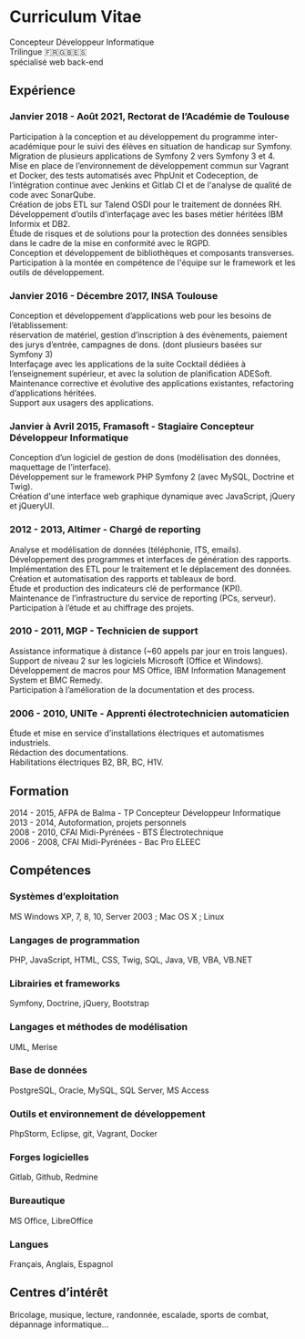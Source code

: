# Curriculum Vitae

Concepteur Développeur Informatique  
Trilingue 🇫🇷🇬🇧🇪🇸  
spécialisé web back-end  

## Expérience
### Janvier 2018 - Août 2021, Rectorat de l’Académie de Toulouse
Participation à la conception et au développement du programme inter-académique pour le suivi des élèves en situation de handicap sur Symfony.  
Migration de plusieurs applications de Symfony 2 vers Symfony 3 et 4.  
Mise en place de l’environnement de développement commun sur Vagrant et Docker, des tests automatisés avec PhpUnit et Codeception, de l’intégration continue avec Jenkins et Gitlab CI et de l'analyse de qualité de code avec SonarQube.  
Création de jobs ETL sur Talend OSDI pour le traitement de données RH.  
Développement d’outils d’interfaçage avec les bases métier héritées IBM Informix et DB2.  
Étude de risques et de solutions pour la protection des données sensibles dans le cadre de la mise en conformité avec le RGPD.  
Conception et développement de bibliothèques et composants transverses.  
Participation à la montée en compétence de l'équipe sur le framework et les outils de développement.  

### Janvier 2016 - Décembre 2017, INSA Toulouse
Conception et développement d’applications web pour les besoins de l’établissement:   
réservation de matériel, gestion d’inscription à des évènements, paiement des jurys d’entrée, campagnes de dons. (dont plusieurs basées sur Symfony 3)  
Interfaçage avec les applications de la suite Cocktail dédiées à l’enseignement supérieur, et avec la solution de planification ADESoft.  
Maintenance corrective et évolutive des applications existantes, refactoring d’applications héritées.  
Support aux usagers des applications.  

### Janvier à Avril 2015, Framasoft - Stagiaire Concepteur Développeur Informatique
Conception d’un logiciel de gestion de dons (modélisation des données, maquettage de l’interface).  
Développement sur le framework PHP Symfony 2 (avec MySQL, Doctrine et Twig).  
Création d'une interface web graphique dynamique avec JavaScript, jQuery et jQueryUI.  

### 2012 - 2013, Altimer - Chargé de reporting
Analyse et modélisation de données (téléphonie, ITS, emails).  
Développement des programmes et interfaces de génération des rapports.  
Implémentation des ETL pour le traitement et le déplacement des données.  
Création et automatisation des rapports et tableaux de bord.  
Étude et production des indicateurs clé de performance (KPI).  
Maintenance de l’infrastructure du service de reporting (PCs, serveur).  
Participation à l’étude et au chiffrage des projets.  

### 2010 - 2011, MGP - Technicien de support
Assistance informatique à distance (~60 appels par jour en trois langues).  
Support de niveau 2 sur les logiciels Microsoft (Office et Windows).  
Développement de macros pour MS Office, IBM Information Management System et BMC Remedy.  
Participation à l’amélioration de la documentation et des process.  

### 2006 - 2010, UNITe - Apprenti électrotechnicien automaticien
Étude et mise en service d’installations électriques et automatismes industriels.  
Rédaction des documentations.  
Habilitations électriques B2, BR, BC, H1V.  

## Formation
2014 - 2015, AFPA de Balma - TP Concepteur Développeur Informatique  
2013 - 2014, Autoformation, projets personnels  
2008 - 2010, CFAI Midi-Pyrénées - BTS Électrotechnique  
2006 - 2008, CFAI Midi-Pyrénées - Bac Pro ELEEC  

## Compétences
### Systèmes d’exploitation
MS Windows XP, 7, 8, 10, Server 2003 ; Mac OS X ; Linux
### Langages de programmation
PHP, JavaScript, HTML, CSS, Twig, SQL, Java, VB, VBA, VB.NET
### Librairies et frameworks
Symfony, Doctrine, jQuery, Bootstrap
### Langages et méthodes de modélisation
UML, Merise
### Base de données
PostgreSQL, Oracle, MySQL, SQL Server, MS Access
### Outils et environnement de développement
PhpStorm, Eclipse, git, Vagrant, Docker
### Forges logicielles
Gitlab, Github, Redmine
### Bureautique
MS Office, LibreOffice
### Langues
Français, Anglais, Espagnol

## Centres d’intérêt
Bricolage, musique, lecture, randonnée, escalade, sports de combat,  dépannage informatique...
